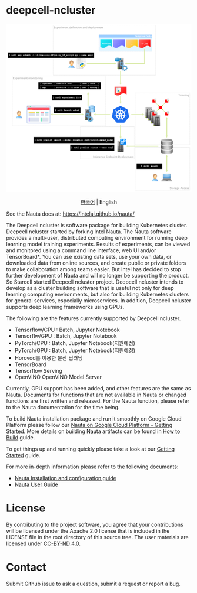 # deepcell-ncluster

![Nauta Diagram](docs/nauta.png)

<p align="center">
  <a href="README.md">한국어</a> |
  <span>English</span>
</p>

See the Nauta docs at: https://intelai.github.io/nauta/


The Deepcell ncluster is software package for building Kubernetes cluster. Deepcell ncluster started by forking Intel Nauta. The Nauta software provides a multi-user, distributed computing environment for running deep learning model training experiments. Results of experiments, can be viewed and monitored using a command line interface, web UI and/or TensorBoard*. You can use existing data sets, use your own data, or downloaded data from online sources, and create public or private folders to make collaboration among teams easier.
But Intel has decided to stop further development of Nauta and will no longer be supporting the product. So Starcell started Deepcell ncluster project. Deepcell ncluster intends to develop as a cluster building software that is useful not only for deep learning computing environments, but also for building Kubernetes clusters for general services, especially microservices.
In addition, Deepcell ncluster supports deep learning frameworks using GPUs.

The following are the features currently supported by Deepcell ncluster.

* Tensorflow/CPU : Batch, Jupyter Notebook  
* Tensorflw/GPU : Batch, Jupyter Notebook  
* PyTorch/CPU : Batch, Jupyter Notebook(지원예정)  
* PyTorch/GPU : Batch, Jupyter Notebook(지원예정)  
* Horovod를 이용한 분산 딥러닝  
* TensorBoard  
* Tensorflow Serving  
* OpenVINO OpenVINO Model Server

Currently, GPU support has been added, and other features are the same as Nauta. Documents for functions that are not available in Nauta or changed functions are first written and released. For the Nauta function, please refer to the Nauta documentation for the time being.

To build Nauta installation package and run it smoothly on Google Cloud Platform please follow our [Nauta on Google Cloud Platform - Getting Started](toolbox/providers/gcp/gcp.md). More details on building Nauta artifacts can be found in [How to Build](docs/installation-and-configuration/How_to_Build_Nauta/HBN.md) guide.

To get things up and running quickly please take a look at our [Getting Started](docs/user-guide/actions/getting_started.md) guide.

For more in-depth information please refer to the following documents:

- [Nauta Installation and configuration guide](docs/installation-and-configuration/) 
- [Nauta User Guide](docs/user-guide/README.md)

# License

By contributing to the project software, you agree that your contributions will be licensed under the Apache 2.0 license that is included in the LICENSE file in the root directory of this source tree.
The user materials are licensed under [CC-BY-ND 4.0](https://creativecommons.org/licenses/by-nd/4.0/legalcode).

# Contact

Submit Github issue to ask a question, submit a request or report a bug.
